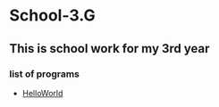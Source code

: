 # School-3.G

## This is school work for my 3rd year

### list of programs
- [HelloWorld](https://github.com/GhostTales/School-3.G/tree/main/Programs/Helloworld)
